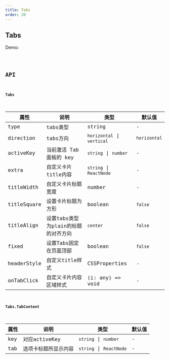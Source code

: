 ```yaml
---
title: Tabs
order: 20
---
```


## Tabs

Demo:

<code src="./tabs/index.tsx" />

## API

#### Tabs

| 属性 | 说明 | 类型 | 默认值 |
| --- | --- | ---- | --- |
| type | tabs类型 | string | - |
| direction | tabs方向 | `horizontal` \| `vertical` | `horizontal` |
| activeKey | 当前激活 Tab 面板的 key | `string` \| `number` | - |
| extra | 自定义卡片title内容 | `string` \| `ReactNode` | - |
| titleWidth | 自定义卡片标题宽度 | number | - |
| titleSquare | 设置卡片标题为方形 | boolean | `false` |
| titleAlign | 设置tabs类型为plain的标题的对齐方向 | `center` | `false` |
| fixed | 设置Tabs固定在页面顶部 | boolean | `false` |
| headerStyle | 自定义title样式 | CSSProperties | - |
| onTabClick | 自定义卡片内容区域样式 | (i: any) => void | - |


#### Tabs.TabContent

| 属性 | 说明 | 类型 | 默认值 |
| --- | --- | ---- | --- |
| key | 对应activeKey | `string` \| `number` | - |
| tab | 选项卡标题所显示内容 | `string` \| `ReactNode` | - |
